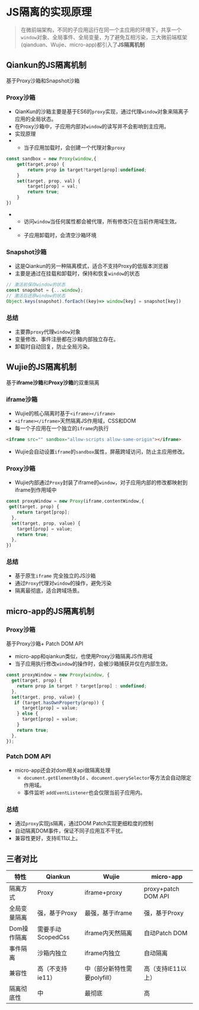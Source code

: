 # JS隔离的实现原理
> 在微前端架构，不同的子应用运行在同一个主应用的环境下，共享一个`window`对象、全局事件、全局变量，为了避免互相污染，三大微前端框架(qianduan、Wujie、micro-app)都引入了**JS隔离机制**
## Qiankun的JS隔离机制
基于Proxy沙箱和Snapshot沙箱
### Proxy沙箱
- QianKun的沙箱主要是基于ES6的`proxy`实现，通过代理`window`对象来隔离子应用的全局状态。
- 在Proxy沙箱中，子应用内部对`window`的读写并不会影响到主应用。
- 实现原理
- - 当子应用加载时，会创建一个代理对象`proxy`
```js
const sandbox = new Proxy(window,{
    get(target,prop) {
        return prop in target?target[prop]:undefined;
    }
    set(target, prop, val) {
        target[prop] = val;
        return true;
    }
})
```
- - 访问`window`当任何属性都会被代理，所有修改只在当前作用域生效。
- - 子应用卸载时，会清空沙箱环境

### Snapshot沙箱
- 这是Qiankun的另一种隔离模式，适合不支持Proxy的低版本浏览器
- 主要是通过在挂载和卸载时，保持和恢复`window`的状态
```js
// 激活前保存window的状态
const snapshot = {...window};
// 激活后还原window的状态
Object.keys(snapshot).forEach((key)=> window[key] = snapshot[key])
```

### 总结
- 主要靠`proxy`代理`window`对象
- 变量修改、事件注册都在沙箱内部独立存在。
- 卸载时自动回复，防止全局污染。

## Wujie的JS隔离机制
基于**iframe沙箱**和**Proxy沙箱**的双重隔离

### iframe沙箱
- Wujie的核心隔离时基于`<iframe></iframe>`
- `<iframe></iframe>`天然隔离JS作用域，CSS和DOM
- 每一个子应用在一个独立的`iframe`内执行
```html
<iframe src="" sandbox="allow-scripts allow-same-origin"></iframe>
```
- Wujie会自动设置`iframe`的`sandbox`属性，屏蔽跨域访问，防止主应用修改。

### Proxy沙箱
- Wujie内部通过`Proxy`封装了iframe的`window`，对子应用内部的修改都映射到iframe到作用域中
```js
const proxyWindow = new Proxy(iframe,contentWindow,{
 get(target, prop) {
    return target[prop];
  },
  set(target, prop, value) {
    target[prop] = value;
    return true;
  },
})
```
### 总结
- 基于原生`iframe` 完全独立的JS沙箱
- 通过`Proxy`代理对`window`的操作，避免污染
- 隔离最彻底，适合跨域场景。

## micro-app的JS隔离机制

### Proxy沙箱
基于Proxy沙箱+ Patch DOM API
- micro-app和qiankun类似，也使用Proxy沙箱隔离JS作用域
- 当子应用执行修改`window`的操作时，会被沙箱捕获并仅在内部生效。
```js
const proxyWindow = new Proxy(window, {
  get(target, prop) {
    return prop in target ? target[prop] : undefined;
  },
  set(target, prop, value) {
   if (target.hasOwnProperty(prop)) {
      target[prop] = value;
    } else {
      target[prop] = value;
    }
    return true;
  },
});
```

### Patch DOM API
- micro-app还会对dom相关api做隔离处理
  - `document.getElementById` 、`document.querySelector`等方法会自动限定作用域。
  - 事件监听 `addEventListener`也会仅限当前子应用内。

### 总结
- 通过`proxy`实现js隔离，通过DOM Patch实现更细粒度的控制
- 自动隔离DOM事件，保证不同子应用互不干扰。
- 兼容性更好，支持IE11以上。

## 三者对比
|特性|Qiankun|Wujie|micro-app|
|---|---|---|---|
|隔离方式|Proxy|iframe+proxy|proxy+patch DOM API|
|全局变量隔离|强，基于Proxy|最强，基于iframe|强，基于Proxy|
|Dom操作隔离|需要手动ScopedCss|iframe内天然隔离|自动Patch DOM|
|事件隔离|沙箱内独立|iframe内独立|自动隔离|
|兼容性|高（不支持ie11）|中（部分新特性需要polyfill）|高（支持IE11以上）|
|隔离彻底性|中|最彻底|高|